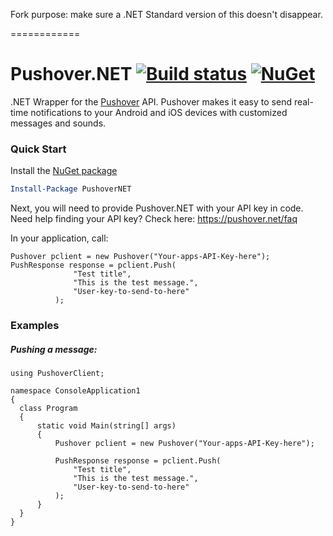 Fork purpose: make sure a .NET Standard version of this doesn't disappear.

============

Pushover.NET [![Build status](https://dev.azure.com/danesparza0161/Pushover.NET/_apis/build/status/Pushover.NET)](https://dev.azure.com/danesparza0161/Pushover.NET/_build/latest?definitionId=4) [![NuGet](https://img.shields.io/nuget/v/PushoverNET.svg)](https://www.nuget.org/packages/PushoverNET/)
============

.NET Wrapper for the [Pushover](http://pushover.net) API.  Pushover makes it easy to send real-time notifications to your Android and iOS devices with customized messages and sounds.

### Quick Start

Install the [NuGet package](http://www.nuget.org/packages/PushoverNET/)
```powershell
Install-Package PushoverNET
```

Next, you will need to provide Pushover.NET with your API key in code.  Need help finding your API key?  Check here: https://pushover.net/faq

In your application, call:

```CSharp
Pushover pclient = new Pushover("Your-apps-API-Key-here");
PushResponse response = pclient.Push(
              "Test title", 
              "This is the test message.", 
              "User-key-to-send-to-here"
          );
```

### Examples

##### Pushing a message:

```CSharp
using PushoverClient;

namespace ConsoleApplication1
{
  class Program
  {
      static void Main(string[] args)
      {
          Pushover pclient = new Pushover("Your-apps-API-Key-here");

          PushResponse response = pclient.Push(
              "Test title", 
              "This is the test message.", 
              "User-key-to-send-to-here"
          );
      }
  }
}
```


